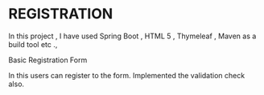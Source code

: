 # REGISTRATION

In this project , I have used Spring Boot , HTML 5 , Thymeleaf , Maven as a build tool etc .,

Basic Registration Form 

In this users can register to the form. Implemented the validation check also.
